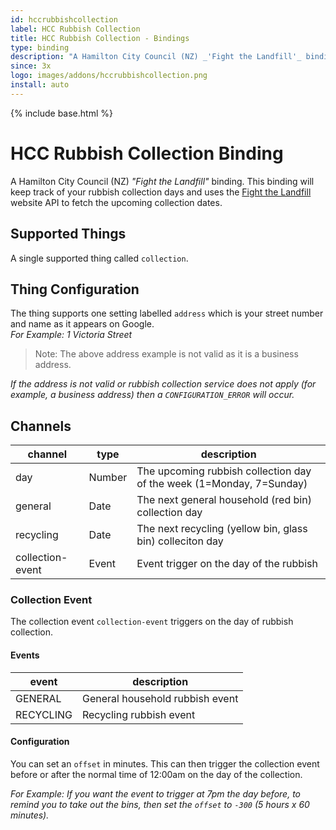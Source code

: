 ```yaml
---
id: hccrubbishcollection
label: HCC Rubbish Collection
title: HCC Rubbish Collection - Bindings
type: binding
description: "A Hamilton City Council (NZ) _'Fight the Landfill'_ binding."
since: 3x
logo: images/addons/hccrubbishcollection.png
install: auto
---
```


<!-- Attention authors: Do not edit directly. Please add your changes to the appropriate source repository -->

{% include base.html %}

# HCC Rubbish Collection Binding

<AddonLogo />

A Hamilton City Council (NZ) _"Fight the Landfill"_ binding.
This binding will keep track of your rubbish collection days and uses the [Fight the Landfill](https://www.fightthelandfill.co.nz/) website API to fetch the upcoming collection dates.

## Supported Things

A single supported thing called `collection`.

## Thing Configuration

The thing supports one setting labelled `address` which is your street number and name as it appears on Google.<br>
_For Example:
1 Victoria Street_

> Note: The above address example is not valid as it is a business address.

_If the address is not valid or rubbish collection service does not apply (for example, a business address) then a `CONFIGURATION_ERROR` will occur._

## Channels

| channel          | type   | description                                                          |
| ---------------- | ------ | -------------------------------------------------------------------- |
| day              | Number | The upcoming rubbish collection day of the week (1=Monday, 7=Sunday) |
| general          | Date   | The next general household (red bin) collection day                  |
| recycling        | Date   | The next recycling (yellow bin, glass bin) colleciton day            |
| collection-event | Event  | Event trigger on the day of the rubbish                              |

### Collection Event

The collection event `collection-event` triggers on the day of rubbish collection.

#### Events

| event     | description                     |
| --------- | ------------------------------- |
| GENERAL   | General household rubbish event |
| RECYCLING | Recycling rubbish event         |

#### Configuration

You can set an `offset` in minutes.
This can then trigger the collection event before or after the normal time of 12:00am on the day of the collection.

_For Example:
If you want the event to trigger at 7pm the day before, to remind you to take out the bins, then set the `offset` to `-300` (5 hours x 60 minutes)._

